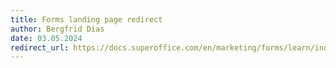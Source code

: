 ```yaml
---
title: Forms landing page redirect
author: Bergfrid Dias
date: 03.05.2024
redirect_url: https://docs.superoffice.com/en/marketing/forms/learn/index.html
---
```

